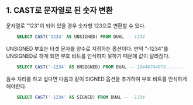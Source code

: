 ## 1. CAST로 문자열로 된 숫자 변환
문자열로 "123"이 되어 있을 경우 숫자형 123으로 변환할 수 있다. 
~~~sql
    SELECT CAST('1234' AS UNSIGNED) FROM DUAL -- 1234
~~~
UNSIGNED 부호는 타겟 문자를 양수로 지정하는 옵션이다.
만약 "-1234"를 UNSIGNED로 하게 되면 부호 비트를 인식하지 못하기 때문에 값이 달라짅다. 

~~~sql
    SELECT CAST('-1234' AS UNSIGNED) FROM DUAL -- 18446744073.......
~~~

음수 처리를 하고 싶다면 다음과 같이 SIGNED 옵션을 추가하여 부호 비트를 인식하게 해야한다.
~~~sql
    SELECT CAST('-1234' AS SIGNED) FROM DUAL -- -1234
~~~



